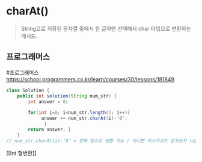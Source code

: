 # charAt()
> String으로 저장된 문자열 중에서 한 글자만 선택해서 char 타입으로 변환하는 메서드.

## 프로그래머스
#프로그래머스 
https://school.programmers.co.kr/learn/courses/30/lessons/181849

```java
class Solution {
	public int solution(String num_str) {
		int answer = 0;
		
		for(int i=0; i<num_str.length(); i++){
			 answer += num_str.charAt(i)-'0';
			  }
		return answer; }
	}
// num_str.charAt(i)-’0’ = 진짜 정수로 변환 가능 / 아니면 아스키코드 문자숫자 나옴;
```
[[Int 형변환]]